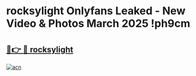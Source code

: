 # rocksylight Onlyfans Leaked - New Video & Photos March 2025 !ph9cm

# <h2><a href="https://jhevmd.iuczelnia.edu.pl?title=rocksylight&ref=ph9cm">🔗👉 🔴 rocksylight</a></h2>

[![acn](https://github.com/user-attachments/assets/0f9c940e-d8b0-45ae-aac7-cd30a18b3e1c)](https://jhevmd.iuczelnia.edu.pl?title=rocksylight&ref=ph9cm)


